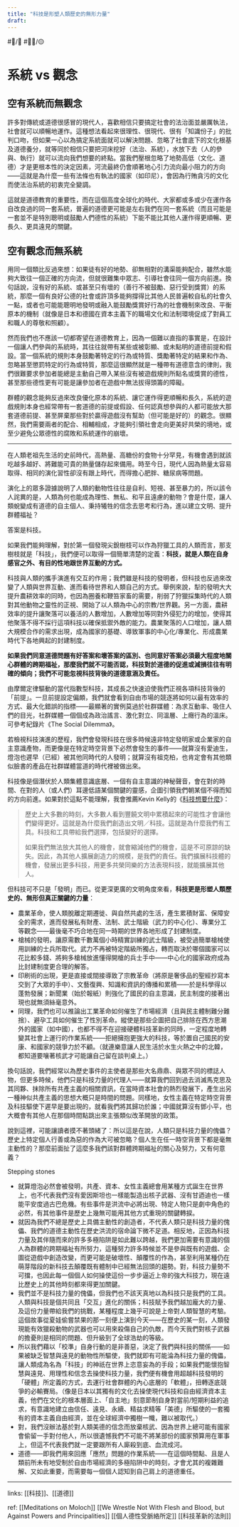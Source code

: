 ```yaml
---
title: "科技是形塑人類歷史的無形力量"
draft: 
---
```

#📝️/🌿 #✍🏼/🟡 

# 系統 vs 觀念

## 空有系統而無觀念

許多對傳統或道德很感冒的現代人，喜歡相信只要搞定社會的法治面並嚴厲執法，社會就可以順暢地運作。這種想法看起來很理性、很現代、很有「知識份子」的批判口吻，但如果一心以為搞定系統面就可以解決問題、忽略了社會底下的文化根基及道德養分，就等同於相信只要把河床挖好（法治、系統），水放下去（人的參與、執行）就可以流向我們想要的終點。當我們壓根忽略了地勢高低（文化、道德）才是更根本性的決定因素，河流最終仍會順著地心引力流向最小阻力的方向——這就是為什麼一些有法條也有執法的國家（如印尼），會因為行賄貪污的文化而使法治系統的初衷完全變調。

這就是道德教育的重要性，而在這個高度全球化的時代、大家都或多或少在運作各自改良過的同一套系統，普遍的道德更可能是左右我們在同一套系統（而且可能是一套並不是特別聰明或鼓勵人們德性的系統）下能不能比其他人運作得更順暢、更長久、更具遠見的關鍵。

## 空有觀念而無系統

用同一個類比反過來想：如果徒有好的地勢、卻無相對的溝渠能夠配合，雖然水能夠大致往一個正確的方向流，但就很難集中眾志、引導社會往同一個方向前進。換句話說，沒有好的系統、或甚至只有壞的（善行不被鼓勵、惡行受到獎賞）的系統，那麼一個有良好公德的社會或許頂多能夠撐得比其他人民普遍較自私的社會久一點，或者也可能能聰明地發明或融入能鼓勵獎賞好行為的社會機制來改良、平衡原本的機制（就像是日本和德國在資本主義下的職場文化和法制環境促成了對員工和職人的尊敬和照顧）。

然而我們也不應該一切都寄望在道德教育上，因為一個難以直指的事實是，在設計一個讓人們參與的系統時，其往往就帶有某些或被彰顯、或未點明的道德前提和假設。當一個系統的規則本身鼓勵著特定的行為或特質、獎勵著特定的結果和作為、忽略甚至懲罰特定的行為或特質，那麼這很顯然就是一種帶有道德意含的律則，我們很難要求參加者能總是主動自己帶入某些沒有被遊戲規則所點名或獎賞的德性，甚至那些德性更有可能是讓參加者在遊戲中無法拔得頭籌的障礙。

群體的觀念能夠反過來改良優化原本的系統、讓它運作得更順暢和長久，系統的遊戲規則本身也經常帶有一套道德的前提或假設、任何認真想參與的人都可能放大那套道德前提、甚至屏棄那些對於贏得遊戲沒有幫助（但可能是好的）的觀念。很顯然，我們需要兩者的配合、相輔相成，才能夠引領社會走向更美好共榮的境地，或至少避免公眾德性的腐敗和系統運作的崩壞。

---

在人類老祖先生活的史前時代，高熱量、高糖份的食物十分罕見，有機會遇到就該吃越多越好、將難能可貴的熱量儲存起來備用。時至今日，現代人因為熱量太容易取得、相同的演化習性卻沒有跟上時代，而得擔心肥胖、糖尿病等問題。

演化上的眾多證據說明了人類的動物性往往是自利、短視、甚至暴力的，所以該令人詫異的是，人類為何也能成為理性、無私、和平且遠慮的動物？會是什麼，讓人類蛻變成有道德的自主個人、秉持犧牲的信念去思考和行為，進以建立文明、提升群體福祉？

答案是科技。

如果我們能夠理解，對於第一個發現尖銳樹枝可以作為狩獵工具的人類而言，那支樹枝就是「科技」，我們便可以取得一個簡單清楚的定義：**科技，就是人類在自身感官之外、有目的性地跟世界互動的方式。**

科技與人類的攜手演進有交互的作用；我們雖是科技的發明者，但科技也反過來改變了人類與世界互動、進而看待世界和人類自己的方式。舉例來說，犁的發明大大提升農耕效率的同時，也因為圈養和鞭笞家畜的需要，削弱了狩獵採集時代的人類對其他動物之靈性的正視、開始了以人類為中心的宗教/世界觀。另一方面，農耕效率的提升讓聚落可以養活的人數增加，人數增加等同對外侵犯力的增加，使得其他聚落不得不採行這項科技以確保抵禦外敵的能力。農業聚落的人口增加，讓人類大規模合作的需求出現，成為國家的基礎、導致軍事的中心化/專業化、形成農業時代下各地興起的封建制度。


**如果我們同意道德問題有好答案和壞答案的區別、也同意好答案必須最大程度地關心群體的跨期福祉，那麼我們就不可能否認，科技對於道德的促進或減損往往有明確的傾向；我們不可能忽視科技背後的道德意涵及責任。**

由摩爾定律驅動的當代指數型科技，其成長之快速迫使我們正視各項科技背後的「前提」。一旦前提設定偏頗，我們就會看到自由市場的競逐將如何以最有效率的方式、最大化錯誤的指標——最顯著的實例莫過於社群媒體：為求互動率、吸住人們的目光，社群媒體一個個成為政治謠言、激化對立、同溫層、上癮行為的溫床。可參考紀錄片《The Social Dilemma》。




若檢視科技演進的歷程，我們會發現科技在很多時候遠非特定發明家或企業家的自主意識產物，而更像是在特定時空背景下必然會發生的事件——就算沒有愛迪生，燈泡也遲早（已經）被其他同時代的人發明；就算沒有祖克柏，也肯定會有其他類似臉書的產品在社群媒體當道的時代裡被做出來。

科技像是個潛伏於人類集體意識底層、一個有自主意識的神秘聲音，會在對的時間、在對的人（或人們）耳邊低語某個關鍵的靈感，企圖引領我們朝某個不得而知的方向前進。如果對於這點不能理解，我會推薦Kevin Kelly的《[科技想要什麼](https://www.thenewslens.com/article/144474/fullpage)》：

>歷史上大多數的時刻，大多數人看到豐饒文明中累積起來的可能性才會讓他們變得更好。這就是為什麼我們創造出文明／科技。這就是為什麼我們有工具。科技和工具帶給我們選擇，包括變好的選擇。
>
>如果我們無法放大其他人的機會，就會縮減他們的機會，這是不可原諒的缺失。因此，為其他人擴展創造力的規模，是我們的責任。我們擴展科技體的機會，發展出更多科技，用更多共榮同樂的方法表現科技，就能擴展其他人。

但科技可不只是「發明」而已。從更深更廣的文明角度來看，**科技更是形塑人類歷史的、無形但真正關鍵的力量**：

- 農業革命，使人類脫離定期遷徙、與自然共處的生活，產生累積財富、保障安全的需求，進而發展私有財產、法制、武士階級（武力的中心化）、專業分工等觀念——最後毫不巧合地在同一時期的世界各地形成了封建制度。
- 槍械的發明，讓原需數千數萬個小時精實訓練的武士階級，被受過簡單槍械使用訓練的士兵所取代。武力不再被特定階級所獨占，轉而取決於哪個國家可以花比較多錢、將夠多槍械放進懂得開槍的兵士手中——中心化的國家政府成為比封建制度更合理的解答。
- 印刷術的出現，更是直接或間接導致了宗教革命（將原是奢侈品的聖經抄寫本交到了大眾的手中）、文藝復興、知識和資訊的傳播和累積——於是科學得以蓬勃發展；新聞業（始於報紙）則強化了國民的自主意識，民主制度的接著出現也就無須絲毫意外。
- 同理，我們也可以推論出工業革命如何催生了市場經濟（且與民主體制難分難捨）、避孕工具如何催生了性別革命。縱使是那些企圖把自己排除在西方思潮外的國家（如中國），也都不得不在迎接硬體科技革新的同時，一定程度地轉變其社會上運行的作業系統——拒絕擁抱更強大的科技，等於置自己國民的安康、和國家的競爭力於不顧。（就連樂意讓人民生活於水生火熱之中的北韓，都知道要嚷著核武才可能讓自己留在談判桌上。）

換句話說，我們經常以為歷史事件的主使者是那些大名鼎鼎、與眾不同的標誌人物，但更多時候，他們只是科技力量的代理人——就算我們回到過去消滅馬克思及其同夥、抹除所有共產主義的相關資訊，在當時資本社會的熱烈發展下，產生出另一種神似共產主義的思想大概只是時間的問題。同樣地，女性主義在特定時空背景及科技驅使下遲早是要出現的，就看我們將其歸功於誰；中國就算沒有鄧小平，也大概會有其他人在那個時間點跳出來主張類似改革開放的政策。

說到這裡，可能讓讀者摸不著頭緒了：所以這是在說，人類只是科技力量的傀儡？歷史上特定個人行善或為惡的作為大可被忽略？個人生在任一時空背景下都是毫無主動性的？那麼前面扯了這麼多我們該對群體跨期福祉的關心及努力，又有何意義？


Stepping stones
- 就算燈泡必然會被發明，共產、資本、女性主義總會用某種方式誕生在世界上，也不代表我們沒有愛因斯坦也一樣能製造出核子武器、沒有甘迺迪也一樣能平安度過古巴危機。有些事件是洪流中必將出現、特定人物只是劇中角色的必然，有其他事件是歷史上幾無可能用其他方式重現的關鍵轉捩。
- 就因為我們不總是歷史上具備主動性的創造者，不代表人類只是科技力量的傀儡、我們的道德主動性在歷史洪流的宿命論下微不足道。相反地，正因為科技力量及其伴隨而來的許多多極陷阱是如此難以跨越，我們更加需要有意識的個人為群體的跨期福祉有所努力，這種努力許多時候並不是參與既有的遊戲、企圖從遊戲中創造改變，而更可能是破壞性、顛覆性的作為，甚至利用某種仍在萌芽階段的新科技去顛覆既有體制中已經無法回頭的趨勢。對，科技力量勢不可擋，也因此每一個個人如何操使這份一步步逼近上帝的強大科技力，現在遠比歷史上的其他時刻都來得更加關鍵。
- 我們並不是科技力量的傀儡，但我們也不該天真地以為科技只是我們的工具。人類與科技是個共同且「交互」進化的關係；科技賦予我們越加龐大的力量、及這份力量帶給我們的挑戰，某種程度上幾乎可說是上帝對人類智慧的考驗。這個故事從夏娃偷嘗禁果的那一刻便上演到今天——在歷史的某一刻，人類發現能有效獵殺動物的武器也可以用來殺傷自己的仇敵，而今天我們對核子武器的擔憂則是相同的問題、但升級到了全球浩劫的等級。
- 所以我們藉以「校準」自身行動的是非善惡，決定了我們與科技的關係——如果被缺乏智慧與遠見的動物性所驅使，我們就即有可能淪為科技力量的傀儡，讓人類成為名為「科技」的神祇在世界上恣意妄為的手段；如果我們能懷抱智慧與遠見、用理性和信念去操使科技力量，我們便有機會用超越科技發明的「硬體」所定義的方式，去運行社會群體的內心底層的「軟體」，扭轉逐底競爭的必輸賽局。（像是日本以其獨有的文化去操使現代科技和自由經濟資本主義，他們在文化的根本層面上、「自主地」刻意節制自身對當前/短期利益的追求，有意識地建立由信任、遠見、永續、精益求精等「美德」所驅使的一套獨有的資本主義自由經濟，並在全球經濟中獨樹一幟，難以被取代。）
- 對，我們沒辦法基於對人類美德的信念而放棄核武、因為世界上總可能有國家會偷留一手對付他人，所以很遺憾我們不可能不將某部份的國家預算用在軍事上，但這不代表我們就一定要跟所有人廝殺到底、血流成河。
- 道德——即我們用來回應「應然」問題的作業系統——在這個時間點、且是人類前所未有地受制於自由市場經濟的多極陷阱中的時刻，才會尤其的複雜難解、又如此重要，而需要每一個個人認知到自己肩上的道德重任。

---
links: [[科技]]、[[道德]]

ref: 
[[Meditations on Moloch]]
[[We Wrestle Not With Flesh and Blood, but Against Powers and Principalities]]
[[個人德性受脈絡所定]]
[[科技革新的法則]]